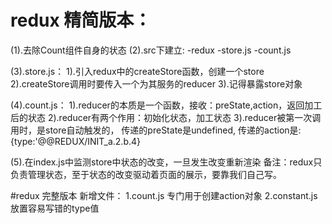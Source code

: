
# redux 精简版本：
(1).去除Count组件自身的状态
(2).src下建立:
    -redux
    -store.js
    -count.js

(3).store.js：
				1).引入redux中的createStore函数，创建一个store
				2).createStore调用时要传入一个为其服务的reducer
				3).记得暴露store对象

(4).count.js：
				1).reducer的本质是一个函数，接收：preState,action，返回加工后的状态
				2).reducer有两个作用：初始化状态，加工状态
				3).reducer被第一次调用时，是store自动触发的，
								传递的preState是undefined,
								传递的action是:{type:'@@REDUX/INIT_a.2.b.4}

(5).在index.js中监测store中状态的改变，一旦发生改变重新渲染<App/>
			备注：redux只负责管理状态，至于状态的改变驱动着页面的展示，要靠我们自己写。



#redux 完整版本
新增文件：
1.count.js 专门用于创建action对象
2.constant.js 放置容易写错的type值